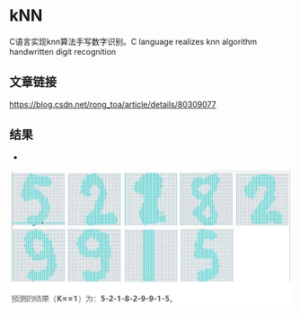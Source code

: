 # kNN
C语言实现knn算法手写数字识别。C language realizes knn algorithm handwritten digit recognition
## 文章链接
<https://blog.csdn.net/rong_toa/article/details/80309077>
## 结果
* 
![预测示例](predict.jpg)
